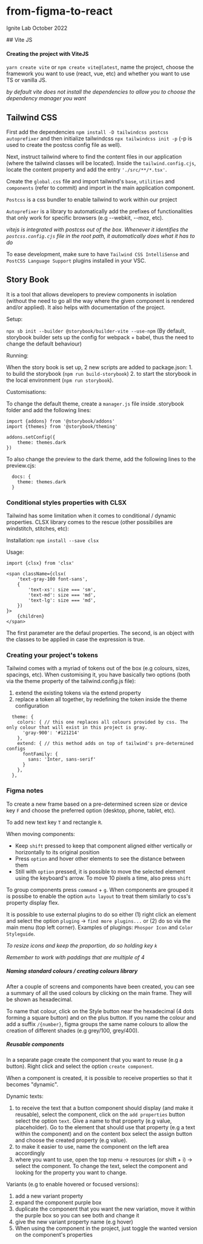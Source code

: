 # from-figma-to-react

Ignite Lab October 2022



## Vite JS



#### Creating the project with ViteJS

`yarn create vite` or `npm create vite@latest`, name the project, choose the framework you want to use (react, vue, etc) and whether you want to use TS or vanilla JS.

_by default vite does not install the dependencies to allow you to choose the dependency manager you want_


## Tailwind CSS

First add the dependencies `npm install -D tailwindcss postcss autoprefixer` and then initialize tailwindcss `npx tailwindcss init -p` (-p is used to create the postcss config file as well).

Next, instruct tailwind where to find the content files in our application (where the tailwind classes will be located). Inside the `tailwind.config.cjs`, locate the content property and add the entry `'./src/**/*.tsx'`.

Create the `global.css` file and import tailwind's `base`, `utilities` and `components` (refer to commit) and import in the main application component.



`Postcss` is a css bundler to enable tailwind to work within our project

`Autoprefixer` is a library to automatically add the prefixes of functionalities that only work for specific browsers (e.g --webkit, --moz, etc).


_vitejs is integrated with postcss out of the box. Whenever it identifies the `postcss.config.cjs` file in the root path, it automatically does what it has to do_


To ease development, make sure to have `Tailwind CSS IntelliSense` and `PostCSS Language Support` plugins installed in your VSC.


## Story Book

It is a tool that allows developers to preview components in isolation (without the need to go all the way where the given component is rendered and/or applied). It also helps with documentation of the project.


Setup:

`npx sb init --builder @storybook/builder-vite --use-npm` (By default, storybook builder sets up the config for webpack + babel, thus the need to change the default behaviour)


Running:

When the story book is set up, 2 new scripts are added to package.json: 1. to build the storybook (`npm run build-storybook`) 2. to start the storybook in the local environment (`npm run storybook`).


Customisations:

To change the default theme, create a `manager.js` file inside .storybook folder and add the following lines:

```
import {addons} from '@storybook/addons'
import {themes} from '@storybook/theming'

addons.setConfig({
    theme: themes.dark
})
```

To also change the preview to the dark theme, add the following lines to the preview.cjs:

```
  docs: {
    theme: themes.dark
  }
```


### Conditional styles properties with CLSX

Tailwind has some limitation when it comes to conditional / dynamic properties. CLSX library comes to the rescue (other possibilies are windstitch, stitches, etc):

Installation: `npm install --save clsx`

Usage:

```
import {clsx} from 'clsx'

<span className={clsx(
    'text-gray-100 font-sans', 
    {
        'text-xs': size === 'sm',
        'text-md': size === 'md',
        'text-lg': size === 'md',
    })
}>
    {children}
</span>

```

The first parameter are the defaul properties. The second, is an object with the classes to be applied in case the expression is true.

### Creating your project's tokens

Tailwind comes with a myriad of tokens out of the box (e.g colours, sizes, spacings, etc). When customising it, you have basically two options (both via the theme property of the tailwind.config.js file): 

1. extend the existing tokens via the extend property
2. replace a token all together, by redefining the token inside the theme configuration

```
  theme: {
    colors: { // this one replaces all colours provided by css. The only colour that will exist in this project is gray.
      'gray-900': '#121214'
    },
    extend: { // this method adds on top of tailwind's pre-determined configs
      fontFamily: {
        sans: 'Inter, sans-serif'
      }
    },
  },
```


### Figma notes

To create a new frame based on a pre-determined screen size or device key `F` and choose the preferred option (desktop, phone, tablet, etc).

To add new text key `T` and rectangle `R`.

When moving components:

- Keep `shift` pressed to keep that component aligned either vertically or horizontally to its original position
- Press `option` and hover other elements to see the distance between them
- Still with `option` pressed, it is possible to move the selected element using the keyboard's arrow. To move 10 pixels a time, also press `shift`


To group components press `command` + `g`. When components are grouped it is possibe to enable the option `auto layout` to treat them similarly to css's property display flex.


It is possible to use external plugins to do so either (1) right click an element and select the option `pluging` -> `find more plugins...` or (2) do so via the main menu (top left corner).
Examples of plugings: `Phospor Icon` and `Color Styleguide`.

*To resize icons and keep the proportion, do so holding key `k`*

_Remember to work with paddings that are multiple of 4_


##### Naming standard colours / creating colours library

After a couple of screens and components have been created, you can see a summary of all the used colours by clicking on the main frame. They will be shown as hexadecimal.

To name that colour, click on the Style button near the hexadecimal (4 dots forming a square button) and on the plus button. If you name the colour and add a suffix `/{number}`, figma groups the same name colours to allow the creation of different shades (e.g grey/100, grey/400).


##### Reusable components

In a separate page create the component that you want to reuse (e.g a button). Right click and select the option `create component`.

When a component is created, it is possible to receive properties so that it becomes "dynamic".

Dynamic texts:

1. to receive the text that a button component should display (and make it reusable), select the component, click on the `add properties` button select the option `text`. Give a name to that property (e.g value, placeholder). Go to the element that should use that property (e.g a text within the component) and on the content box select the assign button and choose the created property (e.g value).
2. to make it easier to use, name the component on the left area accordingly
3. where you want to use, open the top menu -> resources (or shift + i) -> select the component. To change the text, select the component and looking for the property you want to change.


Variants (e.g to enable hovered or focused versions):

1. add a new variant property
2. expand the component purple box
3. duplicate the component that you want the new variation, move it within the purple box so you can see both and change it
4. give the new variant property name (e.g hover)
5. When using the component in the project, just toggle the wanted version on the component's properties  


